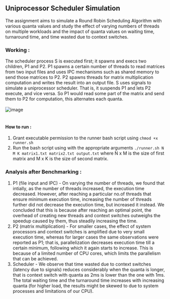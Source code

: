 ## Uniprocessor Scheduler Simulation

The assignment aims to simulate a Round Robin Scheduling Algorithm with various quanta values and study the effect of varying numbers of threads on multiple workloads and the impact of quanta values on waiting time, turnaround time, and time wasted due to context switches.

### Working : 

The scheduler process S is executed first; it spawns and execs two children, P1 and P2. P1 spawns a certain number of threads to read matrices from two input files and uses IPC mechanisms such as shared memory to send those matrices to P2. P2 spawns threads for matrix multiplication computation and writes the result into an output file. S uses signals to simulate a uniprocessor scheduler. That is, it suspends P1 and lets P2 execute, and vice versa. So P1 would read some part of the matrix and send them to P2 for computation, this alternates each quanta. </br> </br>
![image](https://user-images.githubusercontent.com/98446038/209423843-48cfde48-88ae-417b-9852-558a1e6eda71.png)
</br>
</br>
#### How to run : 
1. Grant executable permission to the runner bash script using ```chmod +x runner.sh```
2. Run the bash script using with the appropriate arguments ```./runner.sh N M K matrix1.txt matrix2.txt output.txt``` where N x M is the size of first matrix and M x K is the size of second matrix.
### Analysis after Benchmarking : 
1. P1 (file input and IPC) - On varying the number of threads, we found that intially, as the number of threads increased, the execution time decreased. However, after reaching a particular no.of threads that ensure minimum execution time, increasing the number of threads further did not decrease the execution time, but increased it instead. We concluded that this is because after reaching an optimal point, the overhead of creating new threads and context switches outweighs the speedup caused by them, thus steadily increasing the time. </br>
2. P2 (matrix multiplication) - For smaller cases, the effect of system processors and context switches is amplified due to very small execution time, whereas for larger cases the same observations were reported as P1; that is, parallelization decreases execution time till a certain minimum, following which it again starts to increase. This is because of a limited number of CPU cores, which limits the parallelism that can be achieved.
3. Scheduler - We observe that time wasted due to context switches (latency due to signals) reduces considerably when the quanta is longer, that is context switch with quanta as 2ms is lower than the one with 1ms. The total waiting time and the turnaround time increases with increasing quanta (for higher load, the results might be skewed to due to system processes and limitations of our CPU).
